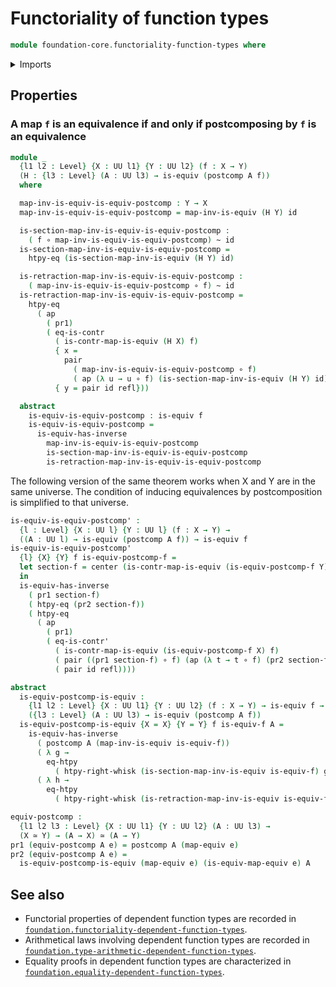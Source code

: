 # Functoriality of function types

```agda
module foundation-core.functoriality-function-types where
```

<details><summary>Imports</summary>

```agda
open import foundation.action-on-identifications-functions
open import foundation.dependent-pair-types
open import foundation.function-extensionality
open import foundation.universe-levels

open import foundation-core.contractible-maps
open import foundation-core.contractible-types
open import foundation-core.equivalences
open import foundation-core.function-types
open import foundation-core.homotopies
open import foundation-core.identity-types
```

</details>

## Properties

### A map `f` is an equivalence if and only if postcomposing by `f` is an equivalence

```agda
module _
  {l1 l2 : Level} {X : UU l1} {Y : UU l2} (f : X → Y)
  (H : {l3 : Level} (A : UU l3) → is-equiv (postcomp A f))
  where

  map-inv-is-equiv-is-equiv-postcomp : Y → X
  map-inv-is-equiv-is-equiv-postcomp = map-inv-is-equiv (H Y) id

  is-section-map-inv-is-equiv-is-equiv-postcomp :
    ( f ∘ map-inv-is-equiv-is-equiv-postcomp) ~ id
  is-section-map-inv-is-equiv-is-equiv-postcomp =
    htpy-eq (is-section-map-inv-is-equiv (H Y) id)

  is-retraction-map-inv-is-equiv-is-equiv-postcomp :
    ( map-inv-is-equiv-is-equiv-postcomp ∘ f) ~ id
  is-retraction-map-inv-is-equiv-is-equiv-postcomp =
    htpy-eq
      ( ap
        ( pr1)
        ( eq-is-contr
          ( is-contr-map-is-equiv (H X) f)
          { x =
            pair
              ( map-inv-is-equiv-is-equiv-postcomp ∘ f)
              ( ap (λ u → u ∘ f) (is-section-map-inv-is-equiv (H Y) id))}
          { y = pair id refl}))

  abstract
    is-equiv-is-equiv-postcomp : is-equiv f
    is-equiv-is-equiv-postcomp =
      is-equiv-has-inverse
        map-inv-is-equiv-is-equiv-postcomp
        is-section-map-inv-is-equiv-is-equiv-postcomp
        is-retraction-map-inv-is-equiv-is-equiv-postcomp
```

The following version of the same theorem works when X and Y are in the same
universe. The condition of inducing equivalences by postcomposition is
simplified to that universe.

```agda
is-equiv-is-equiv-postcomp' :
  {l : Level} {X : UU l} {Y : UU l} (f : X → Y) →
  ((A : UU l) → is-equiv (postcomp A f)) → is-equiv f
is-equiv-is-equiv-postcomp'
  {l} {X} {Y} f is-equiv-postcomp-f =
  let section-f = center (is-contr-map-is-equiv (is-equiv-postcomp-f Y) id)
  in
  is-equiv-has-inverse
    ( pr1 section-f)
    ( htpy-eq (pr2 section-f))
    ( htpy-eq
      ( ap
        ( pr1)
        ( eq-is-contr'
          ( is-contr-map-is-equiv (is-equiv-postcomp-f X) f)
          ( pair ((pr1 section-f) ∘ f) (ap (λ t → t ∘ f) (pr2 section-f)))
          ( pair id refl))))

abstract
  is-equiv-postcomp-is-equiv :
    {l1 l2 : Level} {X : UU l1} {Y : UU l2} (f : X → Y) → is-equiv f →
    ({l3 : Level} (A : UU l3) → is-equiv (postcomp A f))
  is-equiv-postcomp-is-equiv {X = X} {Y = Y} f is-equiv-f A =
    is-equiv-has-inverse
      ( postcomp A (map-inv-is-equiv is-equiv-f))
      ( λ g →
        eq-htpy
          ( htpy-right-whisk (is-section-map-inv-is-equiv is-equiv-f) g))
      ( λ h →
        eq-htpy
          ( htpy-right-whisk (is-retraction-map-inv-is-equiv is-equiv-f) h))

equiv-postcomp :
  {l1 l2 l3 : Level} {X : UU l1} {Y : UU l2} (A : UU l3) →
  (X ≃ Y) → (A → X) ≃ (A → Y)
pr1 (equiv-postcomp A e) = postcomp A (map-equiv e)
pr2 (equiv-postcomp A e) =
  is-equiv-postcomp-is-equiv (map-equiv e) (is-equiv-map-equiv e) A
```

## See also

- Functorial properties of dependent function types are recorded in
  [`foundation.functoriality-dependent-function-types`](foundation.functoriality-dependent-function-types.md).
- Arithmetical laws involving dependent function types are recorded in
  [`foundation.type-arithmetic-dependent-function-types`](foundation.type-arithmetic-dependent-function-types.md).
- Equality proofs in dependent function types are characterized in
  [`foundation.equality-dependent-function-types`](foundation.equality-dependent-function-types.md).
